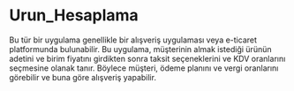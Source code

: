 # Urun_Hesaplama
Bu tür bir uygulama genellikle bir alışveriş uygulaması veya e-ticaret platformunda bulunabilir. Bu uygulama, müşterinin almak istediği ürünün adetini ve birim fiyatını girdikten sonra taksit seçeneklerini ve KDV oranlarını seçmesine olanak tanır. Böylece müşteri, ödeme planını ve vergi oranlarını görebilir ve buna göre alışveriş yapabilir.

